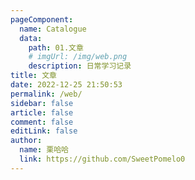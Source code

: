```yaml
---
pageComponent:
  name: Catalogue
  data:
    path: 01.文章
    # imgUrl: /img/web.png
    description: 日常学习记录
title: 文章
date: 2022-12-25 21:50:53
permalink: /web/
sidebar: false
article: false
comment: false
editLink: false
author:
  name: 栗哈哈
  link: https://github.com/SweetPomelo0
---
```

